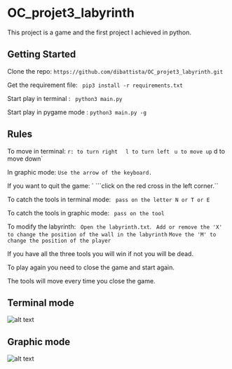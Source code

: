 # OC_projet3_labyrinth

This project is a game and the first project I achieved in python.

## Getting Started

Clone the repo:
``` https://github.com/dibattista/OC_projet3_labyrinth.git ```

Get the requirement file:
``` pip3 install -r requirements.txt```

Start play in terminal :
``` python3 main.py```

Start play in pygame mode :
``` python3 main.py -g ```

## Rules 

To move in terminal:
`r: to turn right ` ` l to turn left` ` u to move up`
d to move down`

In graphic mode: 
```Use the arrow of the keyboard.```

If you want to quit the game: `
```click on the red cross in the left corner.``

To catch the tools in terminal mode:
``` pass on the letter N or T or E```

To catch the tools in graphic mode:
``` pass on the tool```

To modify the labyrinth:
``` Open the labyrinth.txt```.
``` Add or remove the 'X' to change the position of the wall in the labyrinth```
```Move the 'M' to change the position of the player```

If you have all the three tools you will win if not you will be dead.

To play again you need to close the game and start again.

The tools will move every time you close the game.

## Terminal mode
![alt text](img/terminal_mode.png)


## Graphic mode
![alt text](img/graphic_mode.png)
